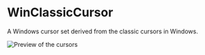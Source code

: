 # WinClassicCursor
A Windows cursor set derived from the classic cursors in Windows.

![Preview of the cursors](https://user-images.githubusercontent.com/54534727/177562901-f50200dd-d9cc-4020-b226-a87ad46a3d43.png)

